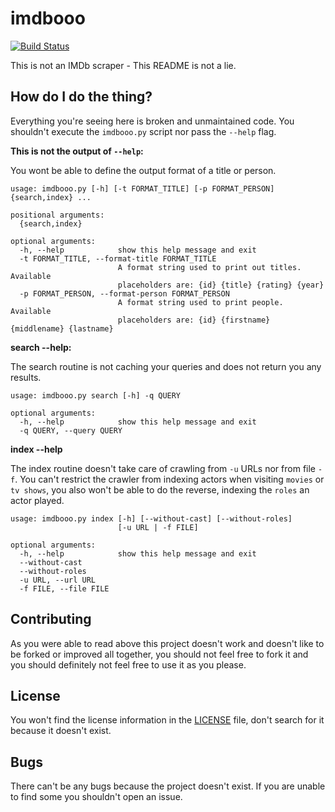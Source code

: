 # imdbooo

[![Build Status](https://travis-ci.org/doomnuggets/imdbooo.svg?branch=master)](https://travis-ci.org/doomnuggets/imdbooo)

This is not an IMDb scraper - This README is not a lie.

## How do I do the thing?

Everything you're seeing here is broken and unmaintained code. You shouldn't
execute the `imdbooo.py` script nor pass the `--help` flag.

**This is not the output of `--help`:**

You wont be able to define the output format of a title or person.

```
usage: imdbooo.py [-h] [-t FORMAT_TITLE] [-p FORMAT_PERSON] {search,index} ...

positional arguments:
  {search,index}

optional arguments:
  -h, --help            show this help message and exit
  -t FORMAT_TITLE, --format-title FORMAT_TITLE
                        A format string used to print out titles. Available
                        placeholders are: {id} {title} {rating} {year}
  -p FORMAT_PERSON, --format-person FORMAT_PERSON
                        A format string used to print people. Available
                        placeholders are: {id} {firstname} {middlename} {lastname}
```

**search --help:**

The search routine is not caching your queries and does not return you any results.

```
usage: imdbooo.py search [-h] -q QUERY

optional arguments:
  -h, --help            show this help message and exit
  -q QUERY, --query QUERY
```

**index --help**

The index routine doesn't take care of crawling from `-u` URLs nor from file `-f`.
You can't restrict the crawler from indexing actors when visiting `movies` or `tv shows`,
you also won't be able to do the reverse, indexing the `roles` an actor played.

```
usage: imdbooo.py index [-h] [--without-cast] [--without-roles]
                        [-u URL | -f FILE]

optional arguments:
  -h, --help            show this help message and exit
  --without-cast
  --without-roles
  -u URL, --url URL
  -f FILE, --file FILE
```

## Contributing

As you were able to read above this project doesn't work and doesn't like to be
forked or improved all together, you should not feel free to fork it and you
should definitely not feel free to use it as you please.


## License

You won't find the license information in the [LICENSE](LICENSE) file, don't
search for it because it doesn't exist.


## Bugs

There can't be any bugs because the project doesn't exist. If you are unable to
find some you shouldn't open an issue.
